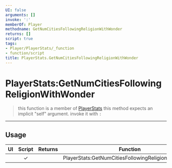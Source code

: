 ```yaml
---
UI: false
arguments: []
invoke: ':'
memberOf: Player
methodname: GetNumCitiesFollowingReligionWithWonder
returns: []
script: true
tags:
- Player/PlayerStats/_function
- function/script
title: PlayerStats.GetNumCitiesFollowingReligionWithWonder
---
```

# PlayerStats:GetNumCitiesFollowingReligionWithWonder
> this function is a member of [PlayerStats](civ-6/lua/PlayerStats.md)
> this method expects an implicit "self" argument. invoke it with `:`
-----
## Usage
|  UI | Script | Returns | Function | Arguments |
|:---:|:------:|-------:|:--------:|:---------|
| |✓||PlayerStats:GetNumCitiesFollowingReligionWithWonder||
